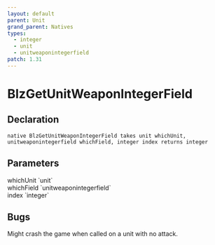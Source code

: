 ```yaml
---
layout: default
parent: Unit
grand_parent: Natives
types:
  - integer
  - unit
  - unitweaponintegerfield
patch: 1.31
---
```


# BlzGetUnitWeaponIntegerField

## Declaration

```
native BlzGetUnitWeaponIntegerField takes unit whichUnit, unitweaponintegerfield whichField, integer index returns integer
```

## Parameters
<dl>
  <dt>whichUnit `unit`</dt>
  <dd></dd>

  <dt>whichField `unitweaponintegerfield`</dt>
  <dd></dd>

  <dt>index `integer`</dt>
  <dd></dd>
</dl>

## Bugs 
Might crash the game when called on a unit with no attack.